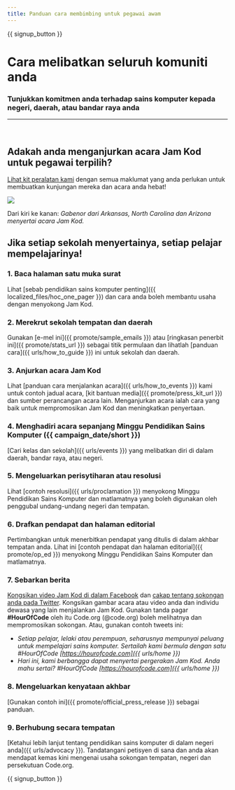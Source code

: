 ```yaml
---
title: Panduan cara membimbing untuk pegawai awam
---
```


{{ signup_button }}

# Cara melibatkan seluruh komuniti anda

### Tunjukkan komitmen anda terhadap sains komputer kepada negeri, daerah, atau bandar raya anda

* * *

</br>

## Adakah anda menganjurkan acara Jam Kod untuk pegawai terpilih?

[Lihat kit peralatan kami](/files/elected-official.pdf) dengan semua maklumat yang anda perlukan untuk membuatkan kunjungan mereka dan acara anda hebat!

![](/images/fit-800/hoc_govs.png)

Dari kiri ke kanan: *Gabenor dari Arkansas, North Carolina dan Arizona menyertai acara Jam Kod.*

## Jika setiap sekolah menyertainya, setiap pelajar mempelajarinya!

### 1. Baca halaman satu muka surat

Lihat [sebab pendidikan sains komputer penting]({{ localized_files/hoc_one_pager }}) dan cara anda boleh membantu usaha dengan menyokong Jam Kod.

### 2. Merekrut sekolah tempatan dan daerah

Gunakan [e-mel ini]({{ promote/sample_emails }}) atau [ringkasan penerbit ini]({{ promote/stats_url }}) sebagai titik permulaan dan lihatlah [panduan cara]({{ urls/how_to_guide }}) ini untuk sekolah dan daerah.

### 3. Anjurkan acara Jam Kod

Lihat [panduan cara menjalankan acara]({{ urls/how_to_events }}) kami untuk contoh jadual acara, [kit bantuan media]({{ promote/press_kit_url }}) dan sumber perancangan acara lain. Menganjurkan acara ialah cara yang baik untuk mempromosikan Jam Kod dan meningkatkan penyertaan.

### 4. Menghadiri acara sepanjang Minggu Pendidikan Sains Komputer ({{ campaign_date/short }})

[Cari kelas dan sekolah]({{ urls/events }}) yang melibatkan diri di dalam daerah, bandar raya, atau negeri.

### 5. Mengeluarkan perisytiharan atau resolusi

Lihat [contoh resolusi]({{ urls/proclamation }}) menyokong Minggu Pendidikan Sains Komputer dan matlamatnya yang boleh digunakan oleh penggubal undang-undang negeri dan tempatan.

### 6. Drafkan pendapat dan halaman editorial

Pertimbangkan untuk menerbitkan pendapat yang ditulis di dalam akhbar tempatan anda. Lihat ini [contoh pendapat dan halaman editorial]({{ promote/op_ed }}) menyokong Minggu Pendidikan Sains Komputer dan matlamatnya.

### 7. Sebarkan berita

[Kongsikan video Jam Kod di dalam Facebook](https://www.facebook.com/sharer/sharer.php?u=http%3A%2F%2Fhourofcode.com%2Fus) dan [cakap tentang sokongan anda pada Twitter](https://twitter.com/intent/tweet?url=http%3A%2F%2Fhourofcode.com&text=I%27m%20participating%20in%20this%20year%27s%20%23HourOfCode%2C%20are%20you%3F%20%40codeorg&original_referer=https%3A%2F%2Fwww.google.com%2Furl%3Fq%3Dhttps%253A%252F%252Ftwitter.com%252Fshare%253Fhashtags%253D%2526amp%253Brelated%253Dcodeorg%2526amp%253Btext%253DI%252527m%252Bparticipating%252Bin%252Bthis%252Byear%252527s%252B%252523HourOfCode%25252C%252Bare%252Byou%25253F%252B%252540codeorg%2526amp%253Burl%253Dhttp%25253A%25252F%25252Fhourofcode.com%26sa%3DD%26sntz%3D1%26usg%3DAFQjCNE1GLTUbKZfMlEh9Aj5w0iswz6PYQ&related=codeorg&hashtags=). Kongsikan gambar acara atau video anda dan individu dewasa yang lain menjalankan Jam Kod. Gunakan tanda pagar **#HourOfCode** oleh itu Code.org (@code.org) boleh melihatnya dan mempromosikan sokongan. Atau, gunakan contoh tweets ini: 

- *Setiap pelajar, lelaki atau perempuan, seharusnya mempunyai peluang untuk mempelajari sains komputer. Sertailah kami bermula dengan satu #HourOfCode [https://hourofcode.com]({{ urls/home }})*
- *Hari ini, kami berbangga dapat menyertai pergerakan Jam Kod. Anda mahu sertai? #HourOfCode [https://hourofcode.com]({{ urls/home }})*

### 8. Mengeluarkan kenyataan akhbar

[Gunakan contoh ini]({{ promote/official_press_release }}) sebagai panduan.

### 9. Berhubung secara tempatan

[Ketahui lebih lanjut tentang pendidikan sains komputer di dalam negeri anda]({{ urls/advocacy }}). Tandatangani petisyen di sana dan anda akan mendapat kemas kini mengenai usaha sokongan tempatan, negeri dan persekutuan Code.org.

{{ signup_button }}